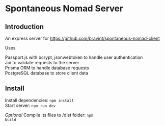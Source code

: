 # Spontaneous Nomad Server

## Introduction

An express server for https://github.com/bravint/spontaneous-nomad-client

Uses 

Passport.js with bcrypt, jsonwebtoken to handle user authentication\
Joi to validate requests to the server\
Prisma ORM to handle database requests\
PostgreSQL database to store client data

## Install

Install dependencies: <code>npm install</code>\
Start server: <code>npm run dev</code>

*Optional* Compile .ts files to /dist folder: <code>npm build</code>
